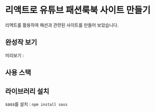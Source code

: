 # 리액트로 유튜브 패션룩북 사이트 만들기

리액트를 활용하여 패션과 관련된 사이트를 만들어 보았습니다.


## 완성작 보기
미리보기 : 


## 사용 스택

## 라이브러리 설치
sass를 설치 : `npm install sass`